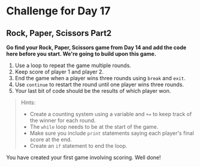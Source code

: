 # Challenge for Day 17

## Rock, Paper, Scissors Part2

**Go find your Rock, Paper, Scissors game from Day 14 and add the code here before you start. We're going to build upon this game.**

1. Use a loop to repeat the game multiple rounds.
2. Keep score of player 1 and player 2.
3. End the game when a player wins three rounds using `break` and `exit`.
4. Use `continue` to restart the round until one player wins three rounds.
5. Your last bit of code should be the results of which player won.

> Hints:
> - Create a counting system using a variable and `+=` to keep track of the winner for each round.
> - The `while` loop needs to be at the start of the game.
> - Make sure you include `print` statements saying each player's final score at the end.
> - Create an `if` statement to end the loop.

You have created your first game involving scoring. Well done!
